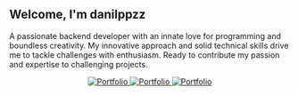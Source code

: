 ## Welcome, I'm danilppzz
A passionate backend developer with an innate love for programming and boundless creativity. My innovative approach and solid technical skills drive me to tackle challenges with enthusiasm. Ready to contribute my passion and expertise to challenging projects.

<div align='center'>
  <a href="https://danilppzz.dev/">
    <img src="https://hono-badge-api.vercel.app/badge/default?color=pink&ct=dark&text=PORTFOLIO&rd=false" alt="Portfolio"/>
  </a>
  <a href="https://www.linkedin.com/in/danilppzz/">
    <img src="https://hono-badge-api.vercel.app/badge/default?color=white&ct=dark&text=LINKEDIN&rd=false" alt="Portfolio"/>
  </a>
  <a href="https://twitter.com/danilppzz/">
    <img src="https://hono-badge-api.vercel.app/badge/default?color=cyan&ct=dark&text=TWITTER&rd=false" alt="Portfolio"/>
  </a>
</div>
